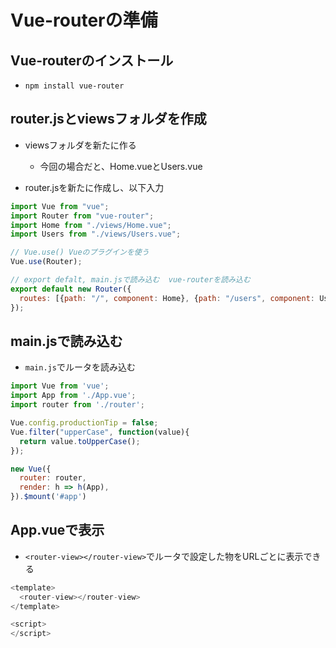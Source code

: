 # Vue-routerの準備

## Vue-routerのインストール

- `npm install vue-router`

## router.jsとviewsフォルダを作成

- viewsフォルダを新たに作る
  - 今回の場合だと、Home.vueとUsers.vue

- router.jsを新たに作成し、以下入力
```js
import Vue from "vue";
import Router from "vue-router";
import Home from "./views/Home.vue";
import Users from "./views/Users.vue";

// Vue.use() Vueのプラグインを使う
Vue.use(Router);

// export defalt, main.jsで読み込む  vue-routerを読み込む
export default new Router({
  routes: [{path: "/", component: Home}, {path: "/users", component: Users}]
});
```

## main.jsで読み込む

- `main.js`でルータを読み込む
```js
import Vue from 'vue';
import App from './App.vue';
import router from './router';

Vue.config.productionTip = false;
Vue.filter("upperCase", function(value){
  return value.toUpperCase();
});

new Vue({
  router: router,
  render: h => h(App),
}).$mount('#app')

```
## App.vueで表示

- `<router-view></router-view>`でルータで設定した物をURLごとに表示できる
```js
<template>
  <router-view></router-view>
</template>

<script>
</script>
```
